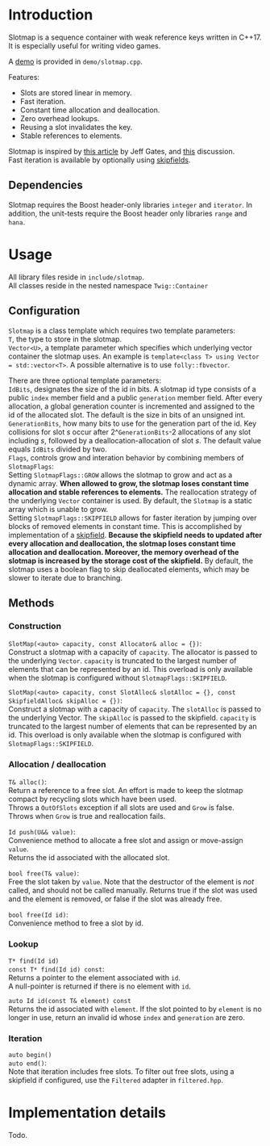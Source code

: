 # Introduction

Slotmap is a sequence container with weak reference keys written in C++17. It is especially useful for writing video games.

A [demo](demo/slotmap.cpp) is provided in `demo/slotmap.cpp`.

Features:
+ Slots are stored linear in memory.
+ Fast iteration.
+ Constant time allocation and deallocation.
+ Zero overhead lookups.
+ Reusing a slot invalidates the key.
+ Stable references to elements.

Slotmap is inspired by [this article](http://greysphere.tumblr.com/post/31601463396/data-arrays) by Jeff Gates, and [this](https://gamedev.stackexchange.com/questions/33888/what-is-the-most-efficient-container-to-store-dynamic-game-objects-in) discussion.  
Fast iteration is available by optionally using [skipfields](https://link.springer.com/epdf/10.1007/s40869-017-0038-3?author_access_token=cyehqAFuAEnx5rF1-5V3sve4RwlQNchNByi7wbcMAY5wgvdWX7FmurWl4trUGoDtyDH43_RnVt3Y6cI8090dRW3kI3LvrU9wCVzxVe_1gAg2Oc0OlIjjsBpTjDEAEr9gpnZenJKZ8SpkipppuHk4PA==).  

## Dependencies
Slotmap requires the Boost header-only libraries `integer` and `iterator`. In addition, the unit-tests require the Boost header only libraries `range` and `hana`. 

# Usage
All library files reside in `include/slotmap`.  
All classes reside in the nested namespace `Twig::Container` 
## Configuration
`Slotmap` is a class template which requires two template parameters:  
`T`, the type to store in the slotmap.  
`Vector<U>`, a template parameter which specifies which underlying vector container the slotmap uses. An example is `template<class T> using Vector = std::vector<T>`. A possible alternative is to use `folly::fbvector`.  

There are three optional template parameters:  
`IdBits`, designates the size of the id in bits. A slotmap id type consists of a public `index` member field and a public `generation` member field. After every allocation, a global generation counter is incremented and assigned to the id of the allocated slot. The default is the size in bits of an unsigned int.   
`GenerationBits`, how many bits to use for the generation part of the id. Key collisions for slot *s* occur after 2^`GenerationBits`-2 allocations of any slot including *s*, followed by a deallocation-allocation of slot *s*. The default value equals `IdBits` divided by two.  
`Flags`, controls grow and interation behavior by combining members of `SlotmapFlags`:   
 Setting `SlotmapFlags::GROW` allows the slotmap to grow and act as a dynamic array. __When allowed to grow, the slotmap loses constant time allocation and stable references to elements.__ The reallocation strategy of the underlying `Vector` container is used. By default, the `Slotmap` is a static array which is unable to grow.  
 Setting `SlotmapFlags::SKIPFIELD` allows for faster iteration by jumping over blocks of removed elements in constant time. This is accomplished by implementation of a [skipfield](https://link.springer.com/epdf/10.1007/s40869-017-0038-3?author_access_token=cyehqAFuAEnx5rF1-5V3sve4RwlQNchNByi7wbcMAY5wgvdWX7FmurWl4trUGoDtyDH43_RnVt3Y6cI8090dRW3kI3LvrU9wCVzxVe_1gAg2Oc0OlIjjsBpTjDEAEr9gpnZenJKZ8SpkipppuHk4PA==). __Because the skipfield needs to updated after every allocation and deallocation, the slotmap loses constant time allocation and deallocation. Moreover, the memory overhead of the slotmap is increased by the storage cost of the skipfield.__ By default, the slotmap uses a boolean flag to skip deallocated elements, which may be slower to iterate due to branching.   

## Methods
### Construction
`SlotMap(<auto> capacity, const Allocator& alloc = {})`:  
Construct a slotmap with a capacity of `capacity`. The allocator is passed to the underlying `Vector`. `capacity` is truncated to the largest number of elements that can be represented by an id. This overload is only available when the slotmap is configured without `SlotmapFlags::SKIPFIELD`.

`SlotMap(<auto> capacity, const SlotAlloc& slotAlloc = {}, const SkipfieldAlloc& skipAlloc = {})`:  
Construct a slotmap with a capacity of `capacity`. The `slotAlloc` is passed to the underlying Vector. The `skipAlloc` is passed to the skipfield.  `capacity` is truncated to the largest number of elements that can be represented by an id. This overload is only available when the slotmap is configured with `SlotmapFlags::SKIPFIELD`.



### Allocation / deallocation
`T& alloc()`:  
Return a reference to a free slot. An effort is made to keep the slotmap compact by recycling slots which have been used.     
Throws a `OutOfSlots` exception if all slots are used and `Grow` is false.  
Throws when `Grow` is true and reallocation fails. 

`Id push(U&& value)`:  
Convenience method to allocate a free slot and assign or move-assign `value`.  
Returns the id associated with the allocated slot.

`bool free(T& value)`:  
Free the slot taken by `value`. Note that the destructor of the element is *not* called, and should not be called manually. Returns true if the slot was used and the element is removed, or false if the slot was already free.

`bool free(Id id)`:  
Convenience method to free a slot by id.

### Lookup
`T* find(Id id)`  
`const T* find(Id id) const`:  
Returns a pointer to the element associated with `id`.  
A null-pointer is returned if there is no element with `id`.

`auto Id id(const T& element) const`  
Returns the id associated with `element`.
If the slot pointed to by `element` is no longer in use, return an invalid id whose `index` and `generation` are zero.

### Iteration
`auto begin()`  
`auto end()`:  
Note that iteration includes free slots. To filter out free slots, using a skipfield if configured, use the `Filtered` adapter in `filtered.hpp`.

# Implementation details
Todo.

